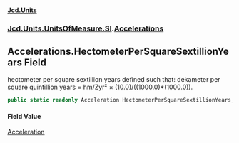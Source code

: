 #### [Jcd.Units](index 'index')
### [Jcd.Units.UnitsOfMeasure.SI](Jcd.Units.UnitsOfMeasure.SI 'Jcd.Units.UnitsOfMeasure.SI').[Accelerations](Accelerations 'Jcd.Units.UnitsOfMeasure.SI.Accelerations')

## Accelerations.HectometerPerSquareSextillionYears Field

hectometer per square sextillion years defined such that: dekameter per square quintillion years = hm/Zyr² ×
(10.0)/((1000.0)*(1000.0)).

```csharp
public static readonly Acceleration HectometerPerSquareSextillionYears;
```

#### Field Value
[Acceleration](Acceleration 'Jcd.Units.UnitTypes.Acceleration')